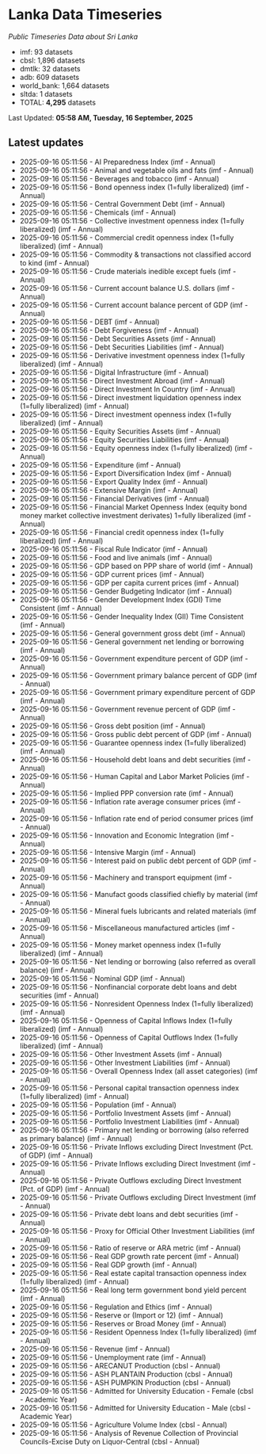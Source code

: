 # Lanka Data Timeseries
*Public Timeseries Data about Sri Lanka*

* imf: 93 datasets
* cbsl: 1,896 datasets
* dmtlk: 32 datasets
* adb: 609 datasets
* world_bank: 1,664 datasets
* sltda: 1 datasets
* TOTAL: **4,295** datasets

Last Updated: **05:58 AM, Tuesday, 16 September, 2025**

## Latest updates

* 2025-09-16 05:11:56 - AI Preparedness Index (imf - Annual)
* 2025-09-16 05:11:56 - Animal and vegetable oils and fats (imf - Annual)
* 2025-09-16 05:11:56 - Beverages and tobacco (imf - Annual)
* 2025-09-16 05:11:56 - Bond openness index (1=fully liberalized) (imf - Annual)
* 2025-09-16 05:11:56 - Central Government Debt (imf - Annual)
* 2025-09-16 05:11:56 - Chemicals (imf - Annual)
* 2025-09-16 05:11:56 - Collective investment openness index (1=fully liberalized) (imf - Annual)
* 2025-09-16 05:11:56 - Commercial credit openness index (1=fully liberalized) (imf - Annual)
* 2025-09-16 05:11:56 - Commodity & transactions not classified accord to kind (imf - Annual)
* 2025-09-16 05:11:56 - Crude materials inedible except fuels (imf - Annual)
* 2025-09-16 05:11:56 - Current account balance U.S. dollars (imf - Annual)
* 2025-09-16 05:11:56 - Current account balance percent of GDP (imf - Annual)
* 2025-09-16 05:11:56 - DEBT (imf - Annual)
* 2025-09-16 05:11:56 - Debt Forgiveness (imf - Annual)
* 2025-09-16 05:11:56 - Debt Securities Assets (imf - Annual)
* 2025-09-16 05:11:56 - Debt Securities Liabilities (imf - Annual)
* 2025-09-16 05:11:56 - Derivative investment openness index (1=fully liberalized) (imf - Annual)
* 2025-09-16 05:11:56 - Digital Infrastructure (imf - Annual)
* 2025-09-16 05:11:56 - Direct Investment Abroad (imf - Annual)
* 2025-09-16 05:11:56 - Direct Investment In Country (imf - Annual)
* 2025-09-16 05:11:56 - Direct investment liquidation openness index (1=fully liberalized) (imf - Annual)
* 2025-09-16 05:11:56 - Direct investment openness index (1=fully liberalized) (imf - Annual)
* 2025-09-16 05:11:56 - Equity Securities Assets (imf - Annual)
* 2025-09-16 05:11:56 - Equity Securities Liabilities (imf - Annual)
* 2025-09-16 05:11:56 - Equity openness index (1=fully liberalized) (imf - Annual)
* 2025-09-16 05:11:56 - Expenditure (imf - Annual)
* 2025-09-16 05:11:56 - Export Diversification Index (imf - Annual)
* 2025-09-16 05:11:56 - Export Quality Index (imf - Annual)
* 2025-09-16 05:11:56 - Extensive Margin (imf - Annual)
* 2025-09-16 05:11:56 - Financial Derivatives (imf - Annual)
* 2025-09-16 05:11:56 - Financial Market Openness Index (equity bond money market collective investment derivates) 1=fully liberalized (imf - Annual)
* 2025-09-16 05:11:56 - Financial credit openness index (1=fully liberalized) (imf - Annual)
* 2025-09-16 05:11:56 - Fiscal Rule Indicator (imf - Annual)
* 2025-09-16 05:11:56 - Food and live animals (imf - Annual)
* 2025-09-16 05:11:56 - GDP based on PPP share of world (imf - Annual)
* 2025-09-16 05:11:56 - GDP current prices (imf - Annual)
* 2025-09-16 05:11:56 - GDP per capita current prices (imf - Annual)
* 2025-09-16 05:11:56 - Gender Budgeting Indicator (imf - Annual)
* 2025-09-16 05:11:56 - Gender Development Index (GDI) Time Consistent (imf - Annual)
* 2025-09-16 05:11:56 - Gender Inequality Index (GII) Time Consistent (imf - Annual)
* 2025-09-16 05:11:56 - General government gross debt (imf - Annual)
* 2025-09-16 05:11:56 - General government net lending or borrowing (imf - Annual)
* 2025-09-16 05:11:56 - Government expenditure percent of GDP (imf - Annual)
* 2025-09-16 05:11:56 - Government primary balance percent of GDP (imf - Annual)
* 2025-09-16 05:11:56 - Government primary expenditure percent of GDP (imf - Annual)
* 2025-09-16 05:11:56 - Government revenue percent of GDP (imf - Annual)
* 2025-09-16 05:11:56 - Gross debt position (imf - Annual)
* 2025-09-16 05:11:56 - Gross public debt percent of GDP (imf - Annual)
* 2025-09-16 05:11:56 - Guarantee openness index (1=fully liberalized) (imf - Annual)
* 2025-09-16 05:11:56 - Household debt loans and debt securities (imf - Annual)
* 2025-09-16 05:11:56 - Human Capital and Labor Market Policies (imf - Annual)
* 2025-09-16 05:11:56 - Implied PPP conversion rate (imf - Annual)
* 2025-09-16 05:11:56 - Inflation rate average consumer prices (imf - Annual)
* 2025-09-16 05:11:56 - Inflation rate end of period consumer prices (imf - Annual)
* 2025-09-16 05:11:56 - Innovation and Economic Integration (imf - Annual)
* 2025-09-16 05:11:56 - Intensive Margin (imf - Annual)
* 2025-09-16 05:11:56 - Interest paid on public debt percent of GDP (imf - Annual)
* 2025-09-16 05:11:56 - Machinery and transport equipment (imf - Annual)
* 2025-09-16 05:11:56 - Manufact goods classified chiefly by material (imf - Annual)
* 2025-09-16 05:11:56 - Mineral fuels lubricants and related materials (imf - Annual)
* 2025-09-16 05:11:56 - Miscellaneous manufactured articles (imf - Annual)
* 2025-09-16 05:11:56 - Money market openness index (1=fully liberalized) (imf - Annual)
* 2025-09-16 05:11:56 - Net lending or borrowing (also referred as overall balance) (imf - Annual)
* 2025-09-16 05:11:56 - Nominal GDP (imf - Annual)
* 2025-09-16 05:11:56 - Nonfinancial corporate debt loans and debt securities (imf - Annual)
* 2025-09-16 05:11:56 - Nonresident Openness Index (1=fully liberalized) (imf - Annual)
* 2025-09-16 05:11:56 - Openness of Capital Inflows Index (1=fully liberalized) (imf - Annual)
* 2025-09-16 05:11:56 - Openness of Capital Outflows Index (1=fully liberalized) (imf - Annual)
* 2025-09-16 05:11:56 - Other Investment Assets (imf - Annual)
* 2025-09-16 05:11:56 - Other Investment Liabilities (imf - Annual)
* 2025-09-16 05:11:56 - Overall Openness Index (all asset categories) (imf - Annual)
* 2025-09-16 05:11:56 - Personal capital transaction openness index (1=fully liberalized) (imf - Annual)
* 2025-09-16 05:11:56 - Population (imf - Annual)
* 2025-09-16 05:11:56 - Portfolio Investment Assets (imf - Annual)
* 2025-09-16 05:11:56 - Portfolio Investment Liabilities (imf - Annual)
* 2025-09-16 05:11:56 - Primary net lending or borrowing (also referred as primary balance) (imf - Annual)
* 2025-09-16 05:11:56 - Private Inflows excluding Direct Investment (Pct. of GDP) (imf - Annual)
* 2025-09-16 05:11:56 - Private Inflows excluding Direct Investment (imf - Annual)
* 2025-09-16 05:11:56 - Private Outflows excluding Direct Investment (Pct. of GDP) (imf - Annual)
* 2025-09-16 05:11:56 - Private Outflows excluding Direct Investment (imf - Annual)
* 2025-09-16 05:11:56 - Private debt loans and debt securities (imf - Annual)
* 2025-09-16 05:11:56 - Proxy for Official Other Investment Liabilities (imf - Annual)
* 2025-09-16 05:11:56 - Ratio of reserve or ARA metric (imf - Annual)
* 2025-09-16 05:11:56 - Real GDP growth rate percent (imf - Annual)
* 2025-09-16 05:11:56 - Real GDP growth (imf - Annual)
* 2025-09-16 05:11:56 - Real estate capital transaction openness index (1=fully liberalized) (imf - Annual)
* 2025-09-16 05:11:56 - Real long term government bond yield percent (imf - Annual)
* 2025-09-16 05:11:56 - Regulation and Ethics (imf - Annual)
* 2025-09-16 05:11:56 - Reserve or (Import or 12) (imf - Annual)
* 2025-09-16 05:11:56 - Reserves or Broad Money (imf - Annual)
* 2025-09-16 05:11:56 - Resident Openness Index (1=fully liberalized) (imf - Annual)
* 2025-09-16 05:11:56 - Revenue (imf - Annual)
* 2025-09-16 05:11:56 - Unemployment rate (imf - Annual)
* 2025-09-16 05:11:56 - ARECANUT Production (cbsl - Annual)
* 2025-09-16 05:11:56 - ASH PLANTAIN Production (cbsl - Annual)
* 2025-09-16 05:11:56 - ASH PUMPKIN Production (cbsl - Annual)
* 2025-09-16 05:11:56 - Admitted for University Education - Female (cbsl - Academic Year)
* 2025-09-16 05:11:56 - Admitted for University Education - Male (cbsl - Academic Year)
* 2025-09-16 05:11:56 - Agriculture Volume Index (cbsl - Annual)
* 2025-09-16 05:11:56 - Analysis of Revenue Collection of Provincial Councils-Excise Duty on Liquor-Central (cbsl - Annual)